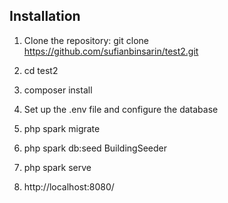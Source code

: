 ## Installation

1. Clone the repository:
   git clone https://github.com/sufianbinsarin/test2.git

2. cd test2

3. composer install

4. Set up the .env file and configure the database

5. php spark migrate

6. php spark db:seed BuildingSeeder

7. php spark serve

8. http://localhost:8080/